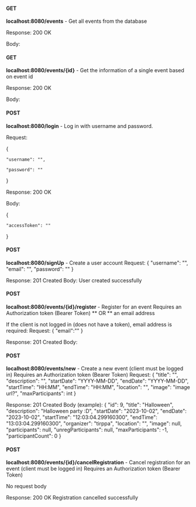 #### GET 
__localhost:8080/events__ - Get all events from the database

Response: 200 OK  

Body:  


#### GET
__localhost:8080/events/{id}__ - Get the information of a single event based on event id

Response: 200 OK  

Body:  



#### POST
__localhost:8080/login__ - Log in with username and password.  

Request:   

{  

    "username": "",  

    "password": ""  

}  
  


Response: 200 OK  

Body:  

{  

    "accessToken": ""  

}  
  
  

#### POST
__localhost:8080/signUp__ - Create a user account
Request: 
{
    "username": "",
    "email": "",
    "password": ""
}

Response: 201 Created
Body: User created successfully

#### POST
__localhost:8080/events/{id}/register__ - Register for an event 
Requires an Authorization token (Bearer Token) ** OR ** an email address

If the client is not logged in (does not have a token), email address is required:
Request:
{
    "email":""
}

Response: 201 Created
Body: 

#### POST
__localhost:8080/events/new__ - Create a new event (client must be logged in)
Requires an Authorization token (Bearer Token) 
Request:
{
    "title": "",
    "description": "",
    "startDate": "YYYY-MM-DD",
    "endDate": "YYYY-MM-DD",
    "startTime": "HH:MM",
    "endTime": "HH:MM",
    "location": "",
    "image": "image url?",
    "maxParticipants": int
}

Response: 201 Created
Body (example):
{
    "id": 9,
    "title": "Halloween",
    "description": "Halloween party :D",
    "startDate": "2023-10-02",
    "endDate": "2023-10-02",
    "startTime": "12:03:04.299160300",
    "endTime": "13:03:04.299160300",
    "organizer": "tirppa",
    "location": "",
    "image": null,
    "participants": null,
    "unregParticipants": null,
    "maxParticipants": -1,
    "participantCount": 0
}

#### POST
__localhost:8080/events/{id}/cancelRegistration__ - Cancel registration for an event (client must be logged in)
Requires an Authorization token (Bearer Token) 

No request body

Response: 200 OK
Registration cancelled successfully